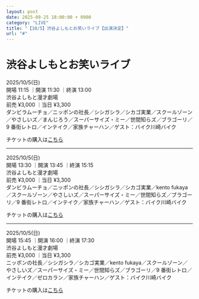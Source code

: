 ```yaml
---
layout: post
date: 2025-09-25 18:00:00 + 0900
category: "LIVE"
title: "【10/5】渋谷よしもとお笑いライブ【出演決定】"
url: "#"
---
```


# 渋谷よしもとお笑いライブ<br>

<i class="fa-regular fa-calendar-alt"></i> 2025/10/5(日)<br>
<i class="fa-regular fa-clock"></i> 開場 11:15 ｜開演 11:30 ｜終演 13:00 <br>
<i class="fa-solid fa-location-dot"></i> 渋谷よしもと漫才劇場<br>
<i class="fa-solid fa-ticket"></i> 前売 ¥3,000 ｜当日 ¥3,300<br>
<i class="fa-solid fa-users"></i> ダンビラムーチョ／ニッポンの社長／シシガシラ／シカゴ実業／スクールゾーン／やさしいズ／まんじろう／スーパーサイズ・ミー／世間知らズ／ブラゴーリ／9 番街レトロ／インテイク／家族チャーハン／ゲスト：バイク川崎バイク

チケットの購入は<a href="https://x.gd/VoA3r" target="_blank">こちら</a>

<hr class="line2">

<i class="fa-regular fa-calendar-alt"></i> 2025/10/5(日)<br>
<i class="fa-regular fa-clock"></i> 開場 13:30 ｜開演 13:45 ｜終演 15:15 <br>
<i class="fa-solid fa-location-dot"></i> 渋谷よしもと漫才劇場<br>
<i class="fa-solid fa-ticket"></i> 前売 ¥3,000 ｜当日 ¥3,300<br>
<i class="fa-solid fa-users"></i> ダンビラムーチョ／ニッポンの社長／シシガシラ／シカゴ実業／kento fukaya／スクールゾーン／やさしいズ／スーパーサイズ・ミー／世間知らズ／ブラゴーリ／9 番街レトロ／インテイク／家族チャーハン／ゲスト：バイク川崎バイク

チケットの購入は<a href="https://x.gd/FAiq5" target="_blank">こちら</a>

<hr class="line2">

<i class="fa-regular fa-calendar-alt"></i> 2025/10/5(日)<br>
<i class="fa-regular fa-clock"></i> 開場 15:45 ｜開演 16:00 ｜終演 17:30 <br>
<i class="fa-solid fa-location-dot"></i> 渋谷よしもと漫才劇場<br>
<i class="fa-solid fa-ticket"></i> 前売 ¥3,000 ｜当日 ¥3,300<br>
<i class="fa-solid fa-users"></i> ニッポンの社長／シシガシラ／シカゴ実業／kento fukaya／スクールゾーン／やさしいズ／スーパーサイズ・ミー／世間知らズ／ブラゴーリ／9 番街レトロ／インテイク／ゼロカラン／家族チャーハン／ゲスト：バイク川崎バイク

チケットの購入は<a href="https://x.gd/c3Ddw" target="_blank">こちら</a>
